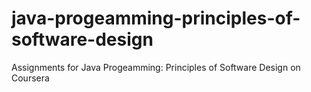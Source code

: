 # java-progeamming-principles-of-software-design
Assignments for Java Progeamming: Principles of Software Design on Coursera

